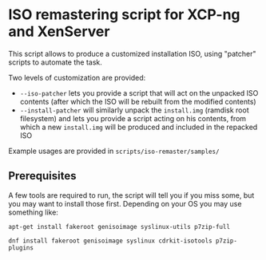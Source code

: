 # ISO remastering script for XCP-ng and XenServer

This script allows to produce a customized installation ISO, using
"patcher" scripts to automate the task.

Two levels of customization are provided:

* `--iso-patcher` lets you provide a script that will act on the
  unpacked ISO contents (after which the ISO will be rebuilt from the
  modified contents)
* `--install-patcher` will similarly unpack the `install.img` (ramdisk
  root filesystem) and lets you provide a script acting on his
  contents, from which a new `install.img` will be produced and
  included in the repacked ISO

Example usages are provided in `scripts/iso-remaster/samples/`

## Prerequisites

A few tools are required to run, the script will tell you if you miss
some, but you may want to install those first. Depending on your OS
you may use something like:

```
apt-get install fakeroot genisoimage syslinux-utils p7zip-full
```

```
dnf install fakeroot genisoimage syslinux cdrkit-isotools p7zip-plugins
```
